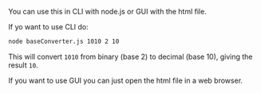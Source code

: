 You can use this in CLI with node.js or GUI with the html file.

If yo want to use CLI do:

```bash
node baseConverter.js 1010 2 10
```

This will convert `1010` from binary (base 2) to decimal (base 10), giving the result `10`.

If you want to use GUI you can just open the html file in a web browser.
